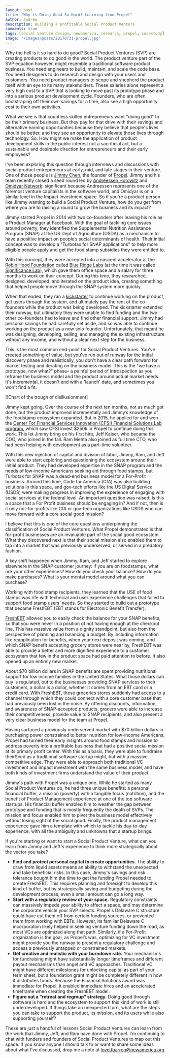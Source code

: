 ```yaml
---
layout: post
title: "Why is Doing Good So Hard? Learning from Propel"
author: andrew
description: Building a profitable Social Product Venture
comments: true
tags: [social venture design, newamerica, research, propel, casestudy]
image: '/images/posts/20170731-propel.jpg'
---
```

Why the hell is it so hard to do good? Social Product Ventures (SVP) are creating products to do good in the world. The product venture part of the SVP equation however, might resemble a traditional software product business. You need engineers to build, maintain, and scale the code base. You need designers to do research and design with your users and customers. You need product managers to scope and shepherd the product itself with an eye to its many stakeholders. These salaries alone represent a very high cost to a SVP that is looking to move past its prototype phase and into a serious product development cycle. Founders, who are often bootstraping off their own savings for a time, also see a high opportunity cost to their own activities.

What we see is that countless skilled entrepreneurs want "doing good" to be their primary business. But they pay for that drive with their savings and alternative earning opportunities because they believe that people's lives should be better, and they see an opportunity to elevate those lives through technology. So: How might we make the application of product development skills in the public interest not a sacrificial act, but a sustainable and desirable direction for entrepreneurs and their early employees?

I've been exploring this question through interviews and discussions with social product entrepreneurs at early, mid, and late stages in their venture. One of those people is [Jimmy Chen](https://www.crunchbase.com/person/jimmy-chen-3#/entity), the founder of [Propel](https://www.joinpropel.com/). Jimmy and his team recently closed a seed round led by [Andreessen Horowitz](https://a16z.com/) and [Omidyar Network](https://www.omidyar.com/): significant because Andreessen represents one of the foremost venture capitalists in the software world, and Omidyar is on a similar level in the Impact Investment space. So if you're a product person like Jimmy wanting to build a Social Product Venture, how do you get from where you are to raising a round to grow the business and its impact?

Jimmy started Propel in 2014 with two co-founders after leaving his role as a Product Manager at Facebook. With the goal of tackling core issues around poverty, they identified the Supplemental Nutrition Assistance Program (SNAP) at the US Dept of Agriculture (USDA) as a mechanism to have a positive impact on people’s social determinants of health. Their initial concept was to develop a "Turbotax for SNAP applications" to help more eligible people apply and get the food stamp subsidies they were entitled to.

With this concept, they were accepted into a nascent accelerator at the [Robin Hood Foundation](https://www.robinhood.org/) called [Blue Ridge Labs](https://labs.robinhood.org/) (at the time it was called [Significance Lab](http://significancelabs.org/)), which gave them office space and a salary for three months to work on their concept. During this time, they researched, designed, developed, and iterated on the product idea, creating something that helped people move through the SNAP system more quickly.

When that ended, they ran a [kickstarter](https://www.kickstarter.com/projects/shellyni/propel-making-the-government-more-user-friendly) to continue working on the product, get users through the system, and ultimately pay the rent of the co-founders while the product was being developed. The kickstarter extended their runway, but ultimately they were unable to find funding and the two other co-founders had to leave and find other financial support. Jimmy had personal savings he had carefully set aside, and so was able to continue working on the product as a now solo founder. Unfortunately, that meant he was designing, developing, selling, and managing the existing infrastructure without any income, and without a clear next step for the business.

This is the most common end-point for Social Product Ventures. You've created something of value, but you've run out of runway for the initial discovery phase and realistically, you don't have a clear path forward for market testing and iterating on the business model. This is the "we have a prototype, now what?" phase– a painful period of introspection as you reframe the business model and the product around actual market needs. It's incremental, it doesn't end with a 'launch' date, and sometimes you won't find a fit.

[!Chart of the trough of disillusionment]

Jimmy kept going. Over the course of the next ten months, not as much got done, but the product improved incrementally and Jimmy’s knowledge of the foodstamp ecosystem expanded. But in 2015, he applied for and won the [Center For Financial Services Innovation (CFSI) Financial Solutions Lab program](http://finlab.cfsinnovation.com/challenges/2015/propel/), which saw CFSI invest $250k in Propel to continue doing this work. This let Jimmy bring on his first hire, Jeff Kaiser, who became the COO, who joined in the fall. Ram Mehta also joined as full time CTO, who had been helping with development as a part-time volunteer.

With this new injection of capital and division of labor, Jimmy, Ram, and Jeff were able to start exploring and questioning the ecosystem around their initial product. They had developed expertise in the SNAP program and the needs of low-income Americans seeking aid through food stamps, but Turbotax for SNAP was a dead-end business model for a For-Profit business. Around this time, Code for America (CfA) was also building solutions in this space, and gov-tech efforts like the US Digital Service (USDS) were making progress in improving the experience of engaging with social services at the federal level. An important question was raised: Is this a space that a For Profit business should be engaging in? And if not, then is it only not-for-profits like CfA or gov-tech organizations like USDS who can move forward with a core social good mission?

I believe that this is one of the core questions underpinning the classification of Social Product Ventures. What Propel demonstrated is that for-profit businesses are an invaluable part of the social good ecosystem. What they discovered next is that their social mission also enabled them to tap into a market that was previously underserved, or served in a predatory fashion.

A key shift happened when Jimmy, Ram, and Jeff started to explore elsewhere in the SNAP customer journey: if you are on foodstamps, what are your other experiences? How do you check your balance? How do you make purchases? What is your mental model around what you can purchase?

Working with food stamp recipients, they learned that the USE of food stamps was rife with technical and user experience challenges that failed to support food stamp users’ needs. So they started to build out a prototype that became FreshEBT (EBT stands for Electronic Benefit Transfer). 

[FreshEBT](http://www.freshebt.com/) allowed you to easily check the balance for your SNAP benefits, so that you were never in a position of not having enough at the checkout line. This has massive value from a dignity standpoint, but also from the perspective of planning and balancing a budget. By including information like reapplication for benefits, when your next deposit was coming, and which SNAP benefit accepting grocery stores were near by, FreshEBT was able to provide a better and more dignified experience to a customer ecosystem that few in the product space had paid attention to before. It also opened up an entirely new market.

About $70 billion dollars in SNAP benefits are spent providing nutritional support for low income families in the United States. What those dollars can buy is regulated, but to the businesses providing SNAP services to their customers, a dollar is a dollar, whether it comes from an EBT card or a credit card. With FreshEBT, these groceries stores suddenly had access to a channel through which they could connect with a core customer base that had previously been lost in the noise. By offering discounts, information, and awareness of SNAP-accepted products, grocers were able to increase their competitiveness, provide value to SNAP recipients, and also present a very clear business model for the team at Propel.

Having surfaced a previously underserved market with $70 billion dollars in purchasing power constrained to better nutrition for low-income Americans, Propel had turned their early insights around food stamps and mission to address poverty into a profitable business that had a positive social mission at its primary profit center. With this as a basis, they were able to fundraise theirSeed as a traditional software startup might, but with a massive competitive edge. They were able to approach both traditional VC investment and impact investment with the same business model, and have both kinds of investment firms understand the value of their product.

Jimmy's path with Propel was a unique one. While he started as many Social Product Ventures do, he had three unique benefits: a personal financial buffer, a mission (poverty) with a tangible focus (nutrition), and the benefit of Product Management experience at one of the top software startups. His financial buffer enabled him to weather the gap between prototype and funding that is mostly frequently the death of SVPs. The mission and focus enabled him to pivot the business model effectively without losing sight of the social good. Finally, the product management experience gave him a template with which to tackle his day-to-day experience, with all the ambiguity and unknowns that a startup brings.

If you're starting or want to start a Social Product Venture, what can you learn from Jimmy and Jeff's experience to think more strategically about the vector you take?

- **Find and protect personal capital to create opportunities.** The ability to draw from liquid assets means an ability to withstand the unexpected and take beneficial risks. In this case, Jimmy's savings and risk tolerance bought him the time to get the funding Propel needed to create FreshEBT. This requires planning and foresight to develop this kind of buffer, but by strategically saving and budgeting during the development process, even a small amount can go a long way.
- **Start with a regulatory review of your space.** Regulatory constraints can massively impede your ability to affect a space, and may determine the corporate vehicle your SVP selects. Propel's Delaware C structure could have cut them off from certain funding sources, or prevented them from working with EBTs. However, its familiar Delaware C incorporation likely helped in seeking venture funding down the road, as most VCs are optimized along that path. Similarly, if a For-Profit organization is the goal, as Propel’s was, optimizing for VC investment might provide you the runway to present a regulatory challenge and access a previously untapped or constrained markets.
- **Get creative and realistic with your burndown rate.** Your mechanisms for fundraising might have substantially longer timeframes and different payout mechanisms than angel and VC  approaches. Traditional VC might have different milestones for unlocking capital as part of your term sheet, but a foundation grant might be completely different in how it distributes funds. Because the Financial Solutions award was immediate for Propel, it enabled immediate hires and an accelerated timeframe when creating the FreshEBT model.
- **Figure out a "retreat and regroup" strategy.** Doing good through software is hard and the ecosystem to support this kind of work is still underdeveloped. If things take an unexpected turn, what are the steps you can take to support the product, its mission, and its users while also supporting yourself?

These are just a handful of lessons Social Product Ventures can learn from the work that Jimmy, Jeff, and Ram have done with Propel. I'm continuing to chat with funders and founders of Social Product Ventures to map out this space. If you know anyone I should talk to or want to share some ideas about what I've discussed, drop me a note at [lovettbarron@newamerica.org](mailto:lovettbarron@newamerica.org)



